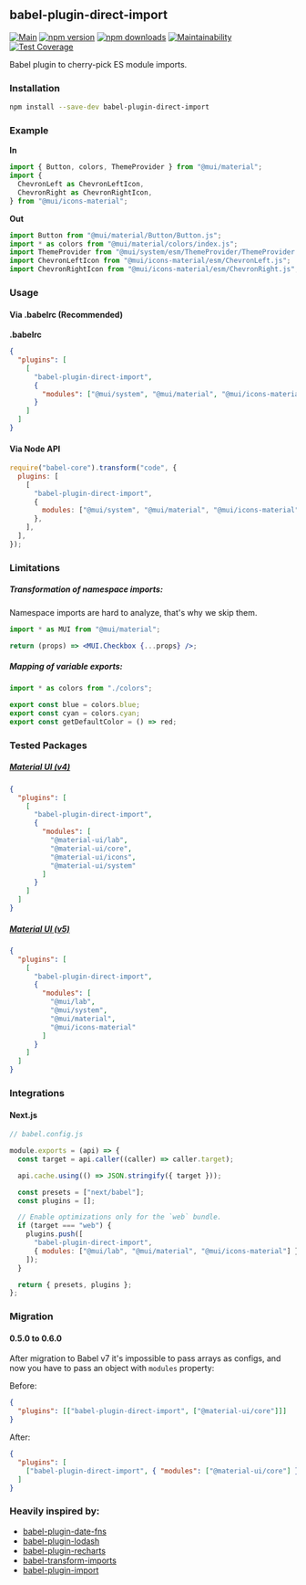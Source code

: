 ## babel-plugin-direct-import

[![Main](https://github.com/umidbekk/babel-plugin-direct-import/workflows/Main/badge.svg?branch=master)](https://github.com/umidbekk/babel-plugin-direct-import/actions)
[![npm version](https://img.shields.io/npm/v/babel-plugin-direct-import.svg)](https://www.npmjs.com/package/babel-plugin-direct-import)
[![npm downloads](https://img.shields.io/npm/dm/babel-plugin-direct-import.svg)](https://www.npmjs.com/package/babel-plugin-direct-import)
[![Maintainability](https://api.codeclimate.com/v1/badges/92d8a9981651c1ec498c/maintainability)](https://codeclimate.com/github/avocadowastaken/babel-plugin-direct-import/maintainability)
[![Test Coverage](https://api.codeclimate.com/v1/badges/92d8a9981651c1ec498c/test_coverage)](https://codeclimate.com/github/avocadowastaken/babel-plugin-direct-import/test_coverage)

Babel plugin to cherry-pick ES module imports.

### Installation

```bash
npm install --save-dev babel-plugin-direct-import
```

### Example

**In**

```javascript
import { Button, colors, ThemeProvider } from "@mui/material";
import {
  ChevronLeft as ChevronLeftIcon,
  ChevronRight as ChevronRightIcon,
} from "@mui/icons-material";
```

**Out**

```javascript
import Button from "@mui/material/Button/Button.js";
import * as colors from "@mui/material/colors/index.js";
import ThemeProvider from "@mui/system/esm/ThemeProvider/ThemeProvider.js";
import ChevronLeftIcon from "@mui/icons-material/esm/ChevronLeft.js";
import ChevronRightIcon from "@mui/icons-material/esm/ChevronRight.js";
```

### Usage

#### **Via .babelrc (Recommended)**

**.babelrc**

```json
{
  "plugins": [
    [
      "babel-plugin-direct-import",
      {
        "modules": ["@mui/system", "@mui/material", "@mui/icons-material"]
      }
    ]
  ]
}
```

#### **Via Node API**

```javascript
require("babel-core").transform("code", {
  plugins: [
    [
      "babel-plugin-direct-import",
      {
        modules: ["@mui/system", "@mui/material", "@mui/icons-material"],
      },
    ],
  ],
});
```

### Limitations

##### Transformation of namespace imports:

Namespace imports are hard to analyze, that's why we skip them.

```jsx
import * as MUI from "@mui/material";

return (props) => <MUI.Checkbox {...props} />;
```

##### Mapping of variable exports:

```js
import * as colors from "./colors";

export const blue = colors.blue;
export const cyan = colors.cyan;
export const getDefaultColor = () => red;
```

### Tested Packages

##### [Material UI (v4)](https://github.com/mui-org/material-ui/tree/v4.12.3)

```json
{
  "plugins": [
    [
      "babel-plugin-direct-import",
      {
        "modules": [
          "@material-ui/lab",
          "@material-ui/core",
          "@material-ui/icons",
          "@material-ui/system"
        ]
      }
    ]
  ]
}
```

##### [Material UI (v5)](https://github.com/mui-org/material-ui/tree/v5.0.0-rc.0)

```json
{
  "plugins": [
    [
      "babel-plugin-direct-import",
      {
        "modules": [
          "@mui/lab",
          "@mui/system",
          "@mui/material",
          "@mui/icons-material"
        ]
      }
    ]
  ]
}
```

### Integrations

#### Next.js

```js
// babel.config.js

module.exports = (api) => {
  const target = api.caller((caller) => caller.target);

  api.cache.using(() => JSON.stringify({ target }));

  const presets = ["next/babel"];
  const plugins = [];

  // Enable optimizations only for the `web` bundle.
  if (target === "web") {
    plugins.push([
      "babel-plugin-direct-import",
      { modules: ["@mui/lab", "@mui/material", "@mui/icons-material"] },
    ]);
  }

  return { presets, plugins };
};
```

### Migration

#### 0.5.0 to 0.6.0

After migration to Babel v7 it's impossible to pass arrays as configs, and now you have to pass an object with `modules` property:

Before:

```json
{
  "plugins": [["babel-plugin-direct-import", ["@material-ui/core"]]]
}
```

After:

```json
{
  "plugins": [
    ["babel-plugin-direct-import", { "modules": ["@material-ui/core"] }]
  ]
}
```

### Heavily inspired by:

- [babel-plugin-date-fns](https://github.com/date-fns/babel-plugin-date-fns)
- [babel-plugin-lodash](https://github.com/lodash/babel-plugin-lodash)
- [babel-plugin-recharts](https://github.com/recharts/babel-plugin-recharts)
- [babel-transform-imports](https://bitbucket.org/amctheatres/babel-transform-imports)
- [babel-plugin-import](https://github.com/ant-design/babel-plugin-import)
